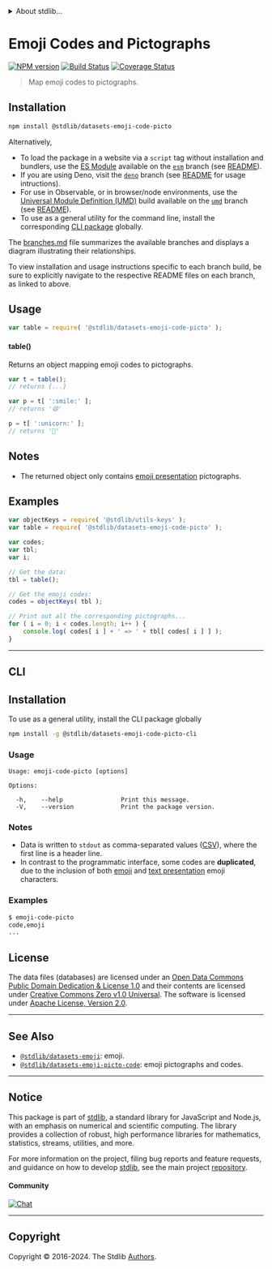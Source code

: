<!--

@license Apache-2.0

Copyright (c) 2019 The Stdlib Authors.

Licensed under the Apache License, Version 2.0 (the "License");
you may not use this file except in compliance with the License.
You may obtain a copy of the License at

   http://www.apache.org/licenses/LICENSE-2.0

Unless required by applicable law or agreed to in writing, software
distributed under the License is distributed on an "AS IS" BASIS,
WITHOUT WARRANTIES OR CONDITIONS OF ANY KIND, either express or implied.
See the License for the specific language governing permissions and
limitations under the License.

-->


<details>
  <summary>
    About stdlib...
  </summary>
  <p>We believe in a future in which the web is a preferred environment for numerical computation. To help realize this future, we've built stdlib. stdlib is a standard library, with an emphasis on numerical and scientific computation, written in JavaScript (and C) for execution in browsers and in Node.js.</p>
  <p>The library is fully decomposable, being architected in such a way that you can swap out and mix and match APIs and functionality to cater to your exact preferences and use cases.</p>
  <p>When you use stdlib, you can be absolutely certain that you are using the most thorough, rigorous, well-written, studied, documented, tested, measured, and high-quality code out there.</p>
  <p>To join us in bringing numerical computing to the web, get started by checking us out on <a href="https://github.com/stdlib-js/stdlib">GitHub</a>, and please consider <a href="https://opencollective.com/stdlib">financially supporting stdlib</a>. We greatly appreciate your continued support!</p>
</details>

# Emoji Codes and Pictographs

[![NPM version][npm-image]][npm-url] [![Build Status][test-image]][test-url] [![Coverage Status][coverage-image]][coverage-url] <!-- [![dependencies][dependencies-image]][dependencies-url] -->

> Map emoji codes to pictographs.

<section class="installation">

## Installation

```bash
npm install @stdlib/datasets-emoji-code-picto
```

Alternatively,

-   To load the package in a website via a `script` tag without installation and bundlers, use the [ES Module][es-module] available on the [`esm`][esm-url] branch (see [README][esm-readme]).
-   If you are using Deno, visit the [`deno`][deno-url] branch (see [README][deno-readme] for usage intructions).
-   For use in Observable, or in browser/node environments, use the [Universal Module Definition (UMD)][umd] build available on the [`umd`][umd-url] branch (see [README][umd-readme]).
-   To use as a general utility for the command line, install the corresponding [CLI package][cli-section] globally.

The [branches.md][branches-url] file summarizes the available branches and displays a diagram illustrating their relationships.

To view installation and usage instructions specific to each branch build, be sure to explicitly navigate to the respective README files on each branch, as linked to above.

</section>

<section class="usage">

## Usage

```javascript
var table = require( '@stdlib/datasets-emoji-code-picto' );
```

#### table()

Returns an object mapping emoji codes to pictographs.

```javascript
var t = table();
// returns {...}

var p = t[ ':smile:' ];
// returns '😄'

p = t[ ':unicorn:' ];
// returns '🦄'
```

</section>

<!-- /.usage -->

<section class="notes">

## Notes

-   The returned object only contains [emoji presentation][@stdlib/datasets/emoji] pictographs.

</section>

<!-- /.notes -->

<section class="examples">

## Examples

<!-- eslint no-undef: "error" -->

```javascript
var objectKeys = require( '@stdlib/utils-keys' );
var table = require( '@stdlib/datasets-emoji-code-picto' );

var codes;
var tbl;
var i;

// Get the data:
tbl = table();

// Get the emoji codes:
codes = objectKeys( tbl );

// Print out all the corresponding pictographs...
for ( i = 0; i < codes.length; i++ ) {
    console.log( codes[ i ] + ' => ' + tbl[ codes[ i ] ] );
}
```

</section>

<!-- /.examples -->

* * *

<section class="cli">

## CLI

<section class="installation">

## Installation

To use as a general utility, install the CLI package globally

```bash
npm install -g @stdlib/datasets-emoji-code-picto-cli
```

</section>

<!-- CLI usage documentation. -->

<section class="usage">

### Usage

```text
Usage: emoji-code-picto [options]

Options:

  -h,    --help                Print this message.
  -V,    --version             Print the package version.
```

</section>

<!-- /.usage -->

<section class="notes">

### Notes

-   Data is written to `stdout` as comma-separated values ([CSV][csv]), where the first line is a header line.
-   In contrast to the programmatic interface, some codes are **duplicated**, due to the inclusion of both [emoji][@stdlib/datasets/emoji] and [text presentation][@stdlib/datasets/emoji] emoji characters. 

</section>

<!-- /.notes -->

<section class="examples">

### Examples

```bash
$ emoji-code-picto
code,emoji
...
```

</section>

<!-- /.examples -->

</section>

<!-- /.cli -->

<!-- <license> -->

## License

The data files (databases) are licensed under an [Open Data Commons Public Domain Dedication & License 1.0][pddl-1.0] and their contents are licensed under [Creative Commons Zero v1.0 Universal][cc0]. The software is licensed under [Apache License, Version 2.0][apache-license].

<!-- </license> -->

<!-- Section for related `stdlib` packages. Do not manually edit this section, as it is automatically populated. -->

<section class="related">

* * *

## See Also

-   <span class="package-name">[`@stdlib/datasets-emoji`][@stdlib/datasets/emoji]</span><span class="delimiter">: </span><span class="description">emoji.</span>
-   <span class="package-name">[`@stdlib/datasets-emoji-picto-code`][@stdlib/datasets/emoji-picto-code]</span><span class="delimiter">: </span><span class="description">emoji pictographs and codes.</span>

</section>

<!-- /.related -->

<!-- Section for all links. Make sure to keep an empty line after the `section` element and another before the `/section` close. -->


<section class="main-repo" >

* * *

## Notice

This package is part of [stdlib][stdlib], a standard library for JavaScript and Node.js, with an emphasis on numerical and scientific computing. The library provides a collection of robust, high performance libraries for mathematics, statistics, streams, utilities, and more.

For more information on the project, filing bug reports and feature requests, and guidance on how to develop [stdlib][stdlib], see the main project [repository][stdlib].

#### Community

[![Chat][chat-image]][chat-url]

---

## Copyright

Copyright &copy; 2016-2024. The Stdlib [Authors][stdlib-authors].

</section>

<!-- /.stdlib -->

<!-- Section for all links. Make sure to keep an empty line after the `section` element and another before the `/section` close. -->

<section class="links">

[npm-image]: http://img.shields.io/npm/v/@stdlib/datasets-emoji-code-picto.svg
[npm-url]: https://npmjs.org/package/@stdlib/datasets-emoji-code-picto

[test-image]: https://github.com/stdlib-js/datasets-emoji-code-picto/actions/workflows/test.yml/badge.svg?branch=main
[test-url]: https://github.com/stdlib-js/datasets-emoji-code-picto/actions/workflows/test.yml?query=branch:main

[coverage-image]: https://img.shields.io/codecov/c/github/stdlib-js/datasets-emoji-code-picto/main.svg
[coverage-url]: https://codecov.io/github/stdlib-js/datasets-emoji-code-picto?branch=main

<!--

[dependencies-image]: https://img.shields.io/david/stdlib-js/datasets-emoji-code-picto.svg
[dependencies-url]: https://david-dm.org/stdlib-js/datasets-emoji-code-picto/main

-->

[chat-image]: https://img.shields.io/gitter/room/stdlib-js/stdlib.svg
[chat-url]: https://app.gitter.im/#/room/#stdlib-js_stdlib:gitter.im

[stdlib]: https://github.com/stdlib-js/stdlib

[stdlib-authors]: https://github.com/stdlib-js/stdlib/graphs/contributors

[cli-section]: https://github.com/stdlib-js/datasets-emoji-code-picto#cli
[cli-url]: https://github.com/stdlib-js/datasets-emoji-code-picto/tree/cli
[@stdlib/datasets-emoji-code-picto]: https://github.com/stdlib-js/datasets-emoji-code-picto/tree/main

[umd]: https://github.com/umdjs/umd
[es-module]: https://developer.mozilla.org/en-US/docs/Web/JavaScript/Guide/Modules

[deno-url]: https://github.com/stdlib-js/datasets-emoji-code-picto/tree/deno
[deno-readme]: https://github.com/stdlib-js/datasets-emoji-code-picto/blob/deno/README.md
[umd-url]: https://github.com/stdlib-js/datasets-emoji-code-picto/tree/umd
[umd-readme]: https://github.com/stdlib-js/datasets-emoji-code-picto/blob/umd/README.md
[esm-url]: https://github.com/stdlib-js/datasets-emoji-code-picto/tree/esm
[esm-readme]: https://github.com/stdlib-js/datasets-emoji-code-picto/blob/esm/README.md
[branches-url]: https://github.com/stdlib-js/datasets-emoji-code-picto/blob/main/branches.md

[pddl-1.0]: http://opendatacommons.org/licenses/pddl/1.0/

[cc0]: https://creativecommons.org/publicdomain/zero/1.0

[apache-license]: https://www.apache.org/licenses/LICENSE-2.0

[csv]: https://tools.ietf.org/html/rfc4180

<!-- <related-links> -->

[@stdlib/datasets/emoji]: https://github.com/stdlib-js/datasets-emoji

[@stdlib/datasets/emoji-picto-code]: https://github.com/stdlib-js/datasets-emoji-picto-code

<!-- </related-links> -->

</section>

<!-- /.links -->
